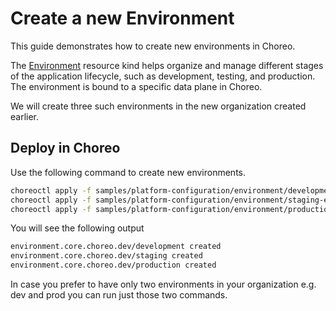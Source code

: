 # Create a new Environment
This guide demonstrates how to create new environments in Choreo. 

The [Environment](../../../docs/resource-kind-reference-guide.md#environment) resource kind helps organize and manage different stages of the application lifecycle, such as development, testing, and production. The environment is bound to a specific data plane in Choreo. 

We will create three such environments in the new organization created earlier.

## Deploy in Choreo
Use the following command to create new environments.

```bash
choreoctl apply -f samples/platform-configuration/environment/development-environment.yaml
choreoctl apply -f samples/platform-configuration/environment/staging-environment.yaml
choreoctl apply -f samples/platform-configuration/environment/production-environment.yaml
``` 

You will see the following output

```bash
environment.core.choreo.dev/development created
environment.core.choreo.dev/staging created
environment.core.choreo.dev/production created
```

In case you prefer to have only two environments in your organization e.g. dev and prod you can run just those two commands.